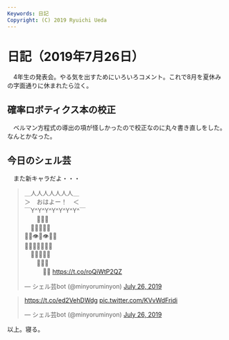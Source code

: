 ```yaml
---
Keywords: 日記
Copyright: (C) 2019 Ryuichi Ueda
---
```


# 日記（2019年7月26日）

　4年生の発表会。やる気を出すためにいろいろコメント。これで8月を夏休みの字面通りに休まれたら泣く。

## 確率ロボティクス本の校正

　ベルマン方程式の導出の項が怪しかったので校正なのに丸々書き直しをした。なんとかなった。

## 今日のシェル芸

　また新キャラだよ・・・

<blockquote class="twitter-tweet" data-partner="tweetdeck"><p lang="ja" dir="ltr">＿人人人人人人人＿<br>＞　おはよー！　＜<br>￣Y^Y^Y^Y^Y^Y^Y^￣<br>　　💩💩💩　　<br>　💩💩💩💩💩　<br>💩💩👁💩👁💩💩<br>💩💩💩👃💩💩💩<br>　💩💩👄💩💩　<br>　　💩💩💩　　<br>　　　🦵🦵 <a href="https://t.co/roQiWtP2QZ">https://t.co/roQiWtP2QZ</a></p>&mdash; シェル芸bot (@minyoruminyon) <a href="https://twitter.com/minyoruminyon/status/1154744315538657283?ref_src=twsrc%5Etfw">July 26, 2019</a></blockquote>
<script async src="https://platform.twitter.com/widgets.js" charset="utf-8"></script>


<blockquote class="twitter-tweet" data-partner="tweetdeck"><p lang="und" dir="ltr"><a href="https://t.co/ed2VehDWdg">https://t.co/ed2VehDWdg</a> <a href="https://t.co/KVvWdFridi">pic.twitter.com/KVvWdFridi</a></p>&mdash; シェル芸bot (@minyoruminyon) <a href="https://twitter.com/minyoruminyon/status/1154745827413200896?ref_src=twsrc%5Etfw">July 26, 2019</a></blockquote>
<script async src="https://platform.twitter.com/widgets.js" charset="utf-8"></script>


以上。寝る。
